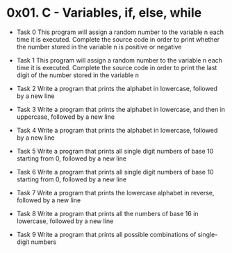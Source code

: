# 0x01. C - Variables, if, else, while

- Task 0
   This program will assign a random number to the variable n each time it is executed. Complete the source code in order to print whether the number stored in the variable n is positive or negative

- Task 1
   This program will assign a random number to the variable n each time it is executed. Complete the source code in order to print the last digit of the number stored in the variable n

- Task 2
   Write a program that prints the alphabet in lowercase, followed by a new line

- Task 3
   Write a program that prints the alphabet in lowercase, and then in uppercase, followed by a new line

- Task 4
   Write a program that prints the alphabet in lowercase, followed by a new line

- Task 5
   Write a program that prints all single digit numbers of base 10 starting from 0, followed by a new line

- Task 6
   Write a program that prints all single digit numbers of base 10 starting from 0, followed by a new line

- Task 7
   Write a program that prints the lowercase alphabet in reverse, followed by a new line

- Task 8
   Write a program that prints all the numbers of base 16 in lowercase, followed by a new line

- Task 9 
   Write a program that prints all possible combinations of single-digit numbers
